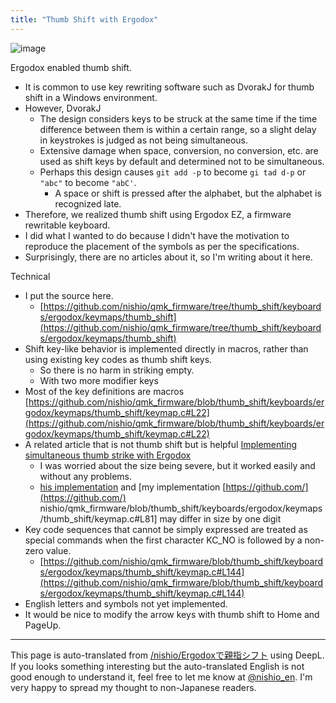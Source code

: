 ```yaml
---
title: "Thumb Shift with Ergodox"
---
```


![image](https://gyazo.com/25bb95bcf21ce686ff90fc7ccf238e48/thumb/1000)

Ergodox enabled thumb shift.
- It is common to use key rewriting software such as DvorakJ for thumb shift in a Windows environment.
- However, DvorakJ
    - The design considers keys to be struck at the same time if the time difference between them is within a certain range, so a slight delay in keystrokes is judged as not being simultaneous.
    - Extensive damage when space, conversion, no conversion, etc. are used as shift keys by default and determined not to be simultaneous.
    - Perhaps this design causes `git add -p` to become `gi tad d-p` or `"abc"` to become `"abC'`.
        - A space or shift is pressed after the alphabet, but the alphabet is recognized late.
- Therefore, we realized thumb shift using Ergodox EZ, a firmware rewritable keyboard.
- I did what I wanted to do because I didn't have the motivation to reproduce the placement of the symbols as per the specifications.
- Surprisingly, there are no articles about it, so I'm writing about it here.

Technical
- I put the source here.
    - [https://github.com/nishio/qmk_firmware/tree/thumb_shift/keyboards/ergodox/keymaps/thumb_shift](https://github.com/nishio/qmk_firmware/tree/thumb_shift/keyboards/ergodox/keymaps/thumb_shift)
- Shift key-like behavior is implemented directly in macros, rather than using existing key codes as thumb shift keys.
    - So there is no harm in striking empty.
    - With two more modifier keys
- Most of the key definitions are macros [https://github.com/nishio/qmk_firmware/blob/thumb_shift/keyboards/ergodox/keymaps/thumb_shift/keymap.c#L22](https://github.com/nishio/qmk_firmware/blob/thumb_shift/keyboards/ergodox/keymaps/thumb_shift/keymap.c#L22)
- A related article that is not thumb shift but is helpful [Implementing simultaneous thumb strike with Ergodox](https://qiita.com/derui@github/items/060eebf33716d703b90c)
    - I was worried about the size being severe, but it worked easily and without any problems.
    - [his implementation](https://github.com/derui/qmk_firmware/blob/master/layouts/community/ergodox/derui/hk_util.c#L64) and [my implementation [https://github.com/](https://github.com/) nishio/qmk_firmware/blob/thumb_shift/keyboards/ergodox/keymaps/thumb_shift/keymap.c#L81] may differ in size by one digit
- Key code sequences that cannot be simply expressed are treated as special commands when the first character KC_NO is followed by a non-zero value.
    - [https://github.com/nishio/qmk_firmware/blob/thumb_shift/keyboards/ergodox/keymaps/thumb_shift/keymap.c#L144](https://github.com/nishio/qmk_firmware/blob/thumb_shift/keyboards/ergodox/keymaps/thumb_shift/keymap.c#L144)
- English letters and symbols not yet implemented.
- It would be nice to modify the arrow keys with thumb shift to Home and PageUp.
---
This page is auto-translated from [/nishio/Ergodoxで親指シフト](https://scrapbox.io/nishio/Ergodoxで親指シフト) using DeepL. If you looks something interesting but the auto-translated English is not good enough to understand it, feel free to let me know at [@nishio_en](https://twitter.com/nishio_en). I'm very happy to spread my thought to non-Japanese readers.